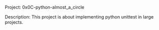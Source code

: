 Project: 0x0C-python-almost_a_circle

Description: This project is about implementing python unittest in large projects.
